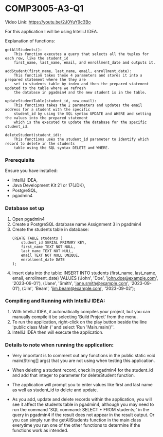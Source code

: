 # COMP3005-A3-Q1

Video Link: https://youtu.be/2J0YuY9c3Bo

For this application I will be using IntelliJ IDEA.

Explanation of functions:

    getAllStudents():
        This function executes a query that selects all the tuples for each row, like the student_id
        first_name, last_name, email, and enrollment_date and outputs it.

    addStudent(first_name, last_name, email, enrollment_date):
        This function takes these 4 parameters and stores it into a prepared statement where the they are
        set in students table by index and then the prepared statement updated to the table where we refresh
        the database in pgadmin4 and the new student is in the table.

    updateStudentTable(student_id, new_email):
        This functions takes the 2 parameters and updates the email address for a student with the specific
        student_id by using the SQL syntax UPDATE and WHERE and setting the values into the prepared statement
        which is the executed to update the database for the specific student_id.

    deleteStudent(student_id):
        This functions uses the student_id parameter to identify which record to delete in the students
        table using the SQL syntax DELETE and WHERE.


### Prerequisite
Ensure you have installed:
* IntelliJ IDEA, 
* Java Development Kit 21 or 17(JDK),
* PostgreSQL, 
* pgadmin4

### Database set up
1. Open pgadmin4
2. Create a PostgreSQL database name Assignment 3 in pgadmin4
3. Create the students table in database:
    ```
    CREATE TABLE students (
        student_id SERIAL PRIMARY KEY,
        first_name TEXT NOT NULL,
        last_name TEXT NOT NULL,
        email TEXT NOT NULL UNIQUE,
        enrollment_date DATE
    );
    ```
4. Insert data into the table:
    INSERT INTO students (first_name, last_name, email, enrollment_date) VALUES
    ('John', 'Doe', 'john.doe@example.com', '2023-09-01'),
    ('Jane', 'Smith', 'jane.smith@example.com', '2023-09-01'),
    ('Jim', 'Beam', 'jim.beam@example.com', '2023-09-02');
    
### Compiling and Running with IntelliJ IDEA:
1. With IntelliJ IDEA, it automatically compiles your project, but you can manually compile it be selecting 'Build Project'
from the menu.
2. To run the application, right-click on the play button beside the line 'public class Main {' and select 'Run 'Main.main()''.
3. IntelliJ IDEA then will execute the application.
    
    


### Details to note when running the application:
* Very important is to comment out any functions in the public static void main(String[] args) that you are not using when testing 
this application. 
* When deleting a student record, check in pgadmin4 for the student_id and add that integer to parameter for deleteStudent function.

* The application will prompt you to enter values like first and last name as well as student_id to delete and update.

* As you add, update and delete records within the application, you will see it affect the students table in pgadmin4, although you may need to
run the command 'SQL command: SELECT * FROM students;' in the query in pgadmin4 if the result does not appear in the result output. Or you can simply run the
getAllStudents function in the main class everytime you run one of the other functions to determine if the functions work as intended.
